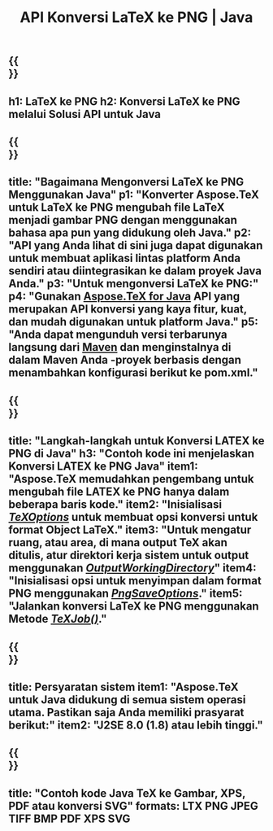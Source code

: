 ﻿---
translation: true
template: /_templates/_conversion-child-java.md
title: API Konversi LaTeX ke PNG | Java
description: Fungsi konversi LaTeX ke PNG. Integrasikan pustaka Java on-premise ini ke dalam proyek Anda atau gunakan aplikasi lintas platform untuk mengonversi LaTeX ke PNG.
keywords: lateks ke png api java, integrasi latex2png
url: /java/conversion/latex-to-png/
family: tex
platformtag: java
feature: conversion
informat: LATEX
outformat: PNG
otherformats: BMP TIFF JPEG PDF
---

{{<section banner>}}
---
h1: LaTeX ke PNG
h2: Konversi LaTeX ke PNG melalui Solusi API untuk Java
---

{{<section overview>}}
---
title: "Bagaimana Mengonversi LaTeX ke PNG Menggunakan Java"
p1: "Konverter Aspose.TeX untuk LaTeX ke PNG mengubah file LaTeX menjadi gambar PNG dengan menggunakan bahasa apa pun yang didukung oleh Java."
p2: "API yang Anda lihat di sini juga dapat digunakan untuk membuat aplikasi lintas platform Anda sendiri atau diintegrasikan ke dalam proyek Java Anda."
p3: "Untuk mengonversi LaTeX ke PNG:"
p4: "Gunakan [Aspose.TeX for Java](https://products.aspose.com/tex/java) API yang merupakan API konversi yang kaya fitur, kuat, dan mudah digunakan untuk platform Java."
p5: "Anda dapat mengunduh versi terbarunya langsung dari [Maven](https://repository.aspose.com/webapp/#/artifacts/browse/tree/General/repo/com/aspose/aspose-tex) dan menginstalnya di dalam Maven Anda -proyek berbasis dengan menambahkan konfigurasi berikut ke pom.xml."
---

{{<section feature1>}}
---
title: "Langkah-langkah untuk Konversi LATEX ke PNG di Java"
h3: "Contoh kode ini menjelaskan Konversi LATEX ke PNG Java"
item1: "Aspose.TeX memudahkan pengembang untuk mengubah file LATEX ke PNG hanya dalam beberapa baris kode."
item2: "Inisialisasi [*TeXOptions*](https://reference.aspose.com/tex/java/com.aspose.tex/TeXOptions) untuk membuat opsi konversi untuk format Object LaTeX."
item3: "Untuk mengatur ruang, atau area, di mana output TeX akan ditulis, atur direktori kerja sistem untuk output menggunakan [*OutputWorkingDirectory*](https://reference.aspose.com/tex/java/com.aspose.tex/TeXOptions#getOutputWorkingDirectory--)"
item4: "Inisialisasi opsi untuk menyimpan dalam format PNG menggunakan [*PngSaveOptions*](https://reference.aspose.com/tex/java/com.aspose.tex.rendering/PngSaveOptions)."
item5: "Jalankan konversi LaTeX ke PNG menggunakan Metode [*TeXJob()*](https://reference.aspose.com/tex/java/com.aspose.tex/TeXJob)."
---

{{<section feature2>}}
---
title: Persyaratan sistem
item1: "Aspose.TeX untuk Java didukung di semua sistem operasi utama. Pastikan saja Anda memiliki prasyarat berikut:"
item2: "J2SE 8.0 (1.8) atau lebih tinggi."
---

{{<section widget>}}
---
title: "Contoh kode Java TeX ke Gambar, XPS, PDF atau konversi SVG"
formats: LTX PNG JPEG TIFF BMP PDF XPS SVG
---